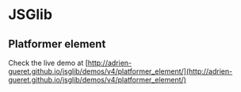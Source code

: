 # JSGlib
## Platformer element

Check the live demo at [http://adrien-gueret.github.io/jsglib/demos/v4/platformer_element/](http://adrien-gueret.github.io/jsglib/demos/v4/platformer_element/)